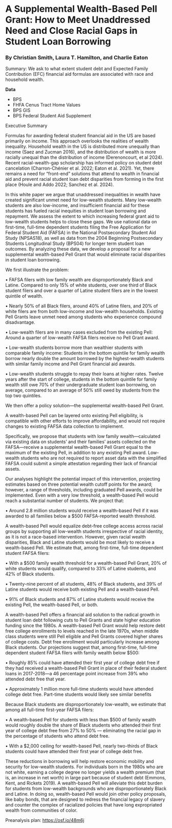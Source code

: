 # A Supplemental Wealth-Based Pell Grant: How to Meet Unaddressed Need and Close Racial Gaps in Student Loan Borrowing

### By Christian Smith, Laura T. Hamilton, and Charlie Eaton

Summary: We ask to what extent student debt and Expected Family Contribution (EFC) financial aid formulas are associated with race and household wealth.

**Data**
  - BPS
  - FHFA Cenus Tract Home Values
  - BPS GIS
  - BPS Federal Student Aid Supplement

Executive Summary 

Formulas for awarding federal student financial aid in the US are based primarily on income. This approach overlooks the realities of wealth inequality. Household wealth in the US is distributed more unequally than income (Saez and Zucman 2016), and the distribution of wealth is more racially unequal than the distribution of income (Derenoncourt, et al 2024). Recent racial-wealth-gap scholarship has informed policy on student debt cancelation (Charron-Chénier et al. 2022; Eaton et al. 2021). Yet, there remains a need for “front-end” solutions that attend to wealth in financial aid and prevent racial student loan debt disparities from forming in the first place (Houle and Addo 2022; Sanchez et al. 2024).

In this white paper we argue that unaddressed inequalities in wealth have created significant unmet need for low-wealth students. Many low-wealth students are also low-income, and insufficient financial aid for these students has fueled racial inequities in student loan borrowing and repayment. We assess the extent to which increasing federal grant aid to low-wealth students helps to close these gaps. We use national data on first-time, full-time dependent students filing the Free Application for Federal Student Aid (FAFSA) in the National Postsecondary Student Aid Study (NPSAS18), as well as data from the 2004 Beginning Postsecondary Students Longitudinal Study (BPS04) for longer term student loan outcomes. By analyzing these data, we develop a proposal for a new supplemental wealth-based Pell Grant that would eliminate racial disparities in student loan borrowing.

We first illustrate the problem: 

•	FAFSA filers with low family wealth are disproportionately Black and Latine. Compared to only 15% of white students, over one third of Black student filers and over a quarter of Latine student filers are in the lowest quintile of wealth. 

•	Nearly 50% of all Black filers, around 40% of Latine filers, and 20% of white filers are from both low-income and low-wealth households. Existing Pell Grants leave unmet need among students who experience compound disadvantage.

•	Low-wealth filers are in many cases excluded from the existing Pell: Around a quarter of low-wealth FAFSA filers receive no Pell Grant award.

•	Low-wealth students borrow more than wealthier students with comparable family income: Students in the bottom quintile for family wealth borrow nearly double the amount borrowed by the highest-wealth students with similar family income and Pell Grant financial aid awards. 

•	Low-wealth students struggle to repay their loans at higher rates. Twelve years after the start of college, students in the bottom quintile for family wealth still owe 70% of their undergraduate student loan borrowing, on average, compared to an average of 50% still owed by students from the top two quintiles.

We then offer a policy solution—the supplemental wealth-based Pell Grant. 

A wealth-based Pell can be layered onto existing Pell eligibility, is compatible with other efforts to improve affordability, and would not require changes to existing FAFSA data collection to implement.

Specifically, we propose that students with low family wealth—calculated via existing data on students’ and their families’ assets collected on the FAFSA—receive a supplemental wealth-based Pell Grant equal to the maximum of the existing Pell, in addition to any existing Pell award. Low-wealth students who are not required to report asset data with the simplified FAFSA could submit a simple attestation regarding their lack of financial assets. 

Our analyses highlight the potential impact of this intervention, projecting estimates based on three potential wealth cutoff points for the award; however, a range of thresholds, including graduated Pell awards, could be implemented. Even with a very low threshold, a wealth-based Pell would reach a substantial number of students. We project that:

•	Around 2.8 million students would receive a wealth-based Pell if it was awarded to all families below a $500 FAFSA-reported wealth threshold. 

A wealth-based Pell would equalize debt-free college access across racial groups by supporting all low-wealth students irrespective of racial identity, as it is not a race-based intervention. However, given racial wealth disparities, Black and Latine students would be most likely to receive a wealth-based Pell. We estimate that, among first-time, full-time dependent student FAFSA filers: 

•	With a $500 family wealth threshold for a wealth-based Pell Grant, 20% of white students would qualify, compared to 33% of Latine students, and 42% of Black students. 

•	Twenty-nine percent of all students, 48% of Black students, and 39% of Latine students would receive both existing Pell and a wealth-based Pell.

•	91% of Black students and 87% of Latine students would receive the existing Pell, the wealth-based Pell, or both.

A wealth-based Pell offers a financial aid solution to the radical growth in student loan debt following cuts to Pell Grants and state higher education funding since the 1980s. A wealth-based Pell Grant would help restore debt free college enrollments to levels reached in the late 1970s, when middle class students were still Pell eligible and Pell Grants covered higher shares of college costs. Debt free enrollment would particularly increase among Black students. Our projections suggest that, among first-time, full-time dependent student FAFSA filers with family wealth below $500:

•	Roughly 85% could have attended their first year of college debt free if they had received a wealth-based Pell Grant in place of their federal student loans in 2017-2018—a 46 percentage point increase from 39% who attended debt free that year.

•	Approximately 1 million more full-time students would have attended college debt free.  Part-time students would likely see similar benefits

Because Black students are disproportionately low-wealth, we estimate that among all full-time first-year FAFSA filers: 

•	A wealth-based Pell for students with less than $500 of family wealth would roughly double the share of Black students who attended their first year of college debt free from 27% to 50% — eliminating the racial gap in the percentage of students who attend debt free.

•	With a $2,000 ceiling for wealth-based Pell, nearly two-thirds of Black students could have attended their first year of college debt free. 

These reductions in borrowing will help restore economic mobility and security for low-wealth students. For individuals born in the 1980s who are not white, earning a college degree no longer yields a wealth premium (that is, an increase in net worth) in large part because of student debt (Emmons, Kent, and Rickets 2019). A wealth-based Pell will alleviate this debt burden for students from low-wealth backgrounds who are disproportionately Black and Latine. In doing so, wealth-based Pell would join other policy proposals, like baby bonds, that are designed to redress the financial legacy of slavery and counter the complex of racialized policies that have long expropriated wealth from communities of color.

Preanalysis plan: https://osf.io/48m6j
